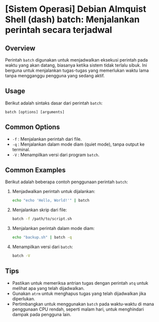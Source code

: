 # [Sistem Operasi] Debian Almquist Shell (dash) batch: Menjalankan perintah secara terjadwal

## Overview
Perintah `batch` digunakan untuk menjadwalkan eksekusi perintah pada waktu yang akan datang, biasanya ketika sistem tidak terlalu sibuk. Ini berguna untuk menjalankan tugas-tugas yang memerlukan waktu lama tanpa mengganggu pengguna yang sedang aktif.

## Usage
Berikut adalah sintaks dasar dari perintah `batch`:

```
batch [options] [arguments]
```

## Common Options
- `-f` : Menjalankan perintah dari file.
- `-q` : Menjalankan dalam mode diam (quiet mode), tanpa output ke terminal.
- `-V` : Menampilkan versi dari program `batch`.

## Common Examples
Berikut adalah beberapa contoh penggunaan perintah `batch`:

1. Menjadwalkan perintah untuk dijalankan:
   ```bash
   echo "echo 'Hello, World!'" | batch
   ```

2. Menjalankan skrip dari file:
   ```bash
   batch -f /path/to/script.sh
   ```

3. Menjalankan perintah dalam mode diam:
   ```bash
   echo "backup.sh" | batch -q
   ```

4. Menampilkan versi dari `batch`:
   ```bash
   batch -V
   ```

## Tips
- Pastikan untuk memeriksa antrian tugas dengan perintah `atq` untuk melihat apa yang telah dijadwalkan.
- Gunakan `atrm` untuk menghapus tugas yang telah dijadwalkan jika diperlukan.
- Pertimbangkan untuk menggunakan `batch` pada waktu-waktu di mana penggunaan CPU rendah, seperti malam hari, untuk menghindari dampak pada pengguna lain.
